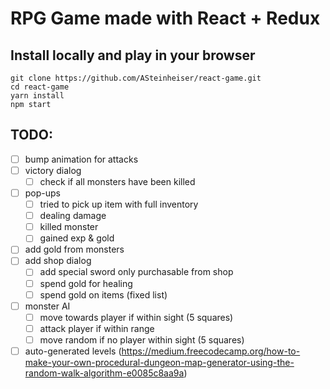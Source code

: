 # RPG Game made with React + Redux

## Install locally and play in your browser
```
git clone https://github.com/ASteinheiser/react-game.git
cd react-game
yarn install
npm start
```

## TODO:
- [ ] bump animation for attacks
- [ ] victory dialog
  - [ ] check if all monsters have been killed
- [ ] pop-ups
  - [ ] tried to pick up item with full inventory
  - [ ] dealing damage
  - [ ] killed monster
  - [ ] gained exp & gold
- [ ] add gold from monsters
- [ ] add shop dialog
  - [ ] add special sword only purchasable from shop
  - [ ] spend gold for healing
  - [ ] spend gold on items (fixed list)
- [ ] monster AI
  - [ ] move towards player if within sight (5 squares)
  - [ ] attack player if within range
  - [ ] move random if no player within sight (5 squares)
- [ ] auto-generated levels (https://medium.freecodecamp.org/how-to-make-your-own-procedural-dungeon-map-generator-using-the-random-walk-algorithm-e0085c8aa9a)
